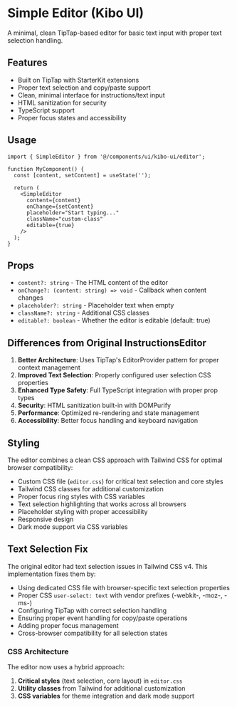# Simple Editor (Kibo UI)

A minimal, clean TipTap-based editor for basic text input with proper text selection handling.

## Features

- Built on TipTap with StarterKit extensions
- Proper text selection and copy/paste support
- Clean, minimal interface for instructions/text input
- HTML sanitization for security
- TypeScript support
- Proper focus states and accessibility

## Usage

```tsx
import { SimpleEditor } from '@/components/ui/kibo-ui/editor';

function MyComponent() {
  const [content, setContent] = useState('');

  return (
    <SimpleEditor
      content={content}
      onChange={setContent}
      placeholder="Start typing..."
      className="custom-class"
      editable={true}
    />
  );
}
```

## Props

- `content?: string` - The HTML content of the editor
- `onChange?: (content: string) => void` - Callback when content changes
- `placeholder?: string` - Placeholder text when empty
- `className?: string` - Additional CSS classes
- `editable?: boolean` - Whether the editor is editable (default: true)

## Differences from Original InstructionsEditor

1. **Better Architecture**: Uses TipTap's EditorProvider pattern for proper context management
2. **Improved Text Selection**: Properly configured user selection CSS properties
3. **Enhanced Type Safety**: Full TypeScript integration with proper prop types
4. **Security**: HTML sanitization built-in with DOMPurify
5. **Performance**: Optimized re-rendering and state management
6. **Accessibility**: Better focus handling and keyboard navigation

## Styling

The editor combines a clean CSS approach with Tailwind CSS for optimal browser compatibility:

- Custom CSS file (`editor.css`) for critical text selection and core styles
- Tailwind CSS classes for additional customization
- Proper focus ring styles with CSS variables
- Text selection highlighting that works across all browsers
- Placeholder styling with proper accessibility
- Responsive design
- Dark mode support via CSS variables

## Text Selection Fix

The original editor had text selection issues in Tailwind CSS v4. This implementation fixes them by:

- Using dedicated CSS file with browser-specific text selection properties
- Proper CSS `user-select: text` with vendor prefixes (-webkit-, -moz-, -ms-)
- Configuring TipTap with correct selection handling
- Ensuring proper event handling for copy/paste operations
- Adding proper focus management
- Cross-browser compatibility for all selection states

### CSS Architecture

The editor now uses a hybrid approach:

1. **Critical styles** (text selection, core layout) in `editor.css`
2. **Utility classes** from Tailwind for additional customization
3. **CSS variables** for theme integration and dark mode support
